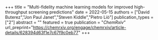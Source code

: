 +++
title = "Multi-fidelity machine learning models for improved high-throughput screening predictions"
date = 2022-05-15
authors = ["David Buterez","Jon Paul Janet","Steven Kiddle","Pietro Liò"]
publication_types = ["2"]
abstract = ""
featured = true
publication = "*ChemRxiv*"
url_preprint="https://chemrxiv.org/engage/chemrxiv/article-details/628394d63f1e7c67f9c0eb77"
+++